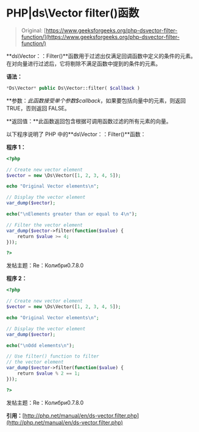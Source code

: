 # PHP|ds\Vector filter()函数

> Original: [https://www.geeksforgeeks.org/php-dsvector-filter-function/](https://www.geeksforgeeks.org/php-dsvector-filter-function/)

**ds\Vector：：Filter()**函数用于过滤出仅满足回调函数中定义的条件的元素。 在对向量进行过滤后，它将剔除不满足函数中提到的条件的元素。

**语法：**

```php
*Ds\Vector* public Ds\Vector::filter( $callback )
```

**参数：**此函数接受单个参数*$callback*，如果要包括向量中的元素，则返回 TRUE，否则返回 FALSE。

**返回值：**此函数返回包含根据可调用函数过滤的所有元素的向量。

以下程序说明了 PHP 中的**ds\Vector：：Filter()**函数：

**程序 1：**

```php
<?php

// Create new vector element
$vector = new \Ds\Vector([1, 2, 3, 4, 5]);

echo "Original Vector elements\n";

// Display the vector element
var_dump($vector);

echo("\nElements greater than or equal to 4\n");

// Filter the vector element
var_dump($vector->filter(function($value) {
    return $value >= 4;
}));

?>
```

发帖主题：Re：Колибри0.7.8.0

**程序 2：**

```php
<?php

// Create new vector element
$vector = new \Ds\Vector([1, 2, 3, 4, 5]);

echo "Original Vector elements\n";

// Display the vector element
var_dump($vector);

echo("\nOdd elements\n");

// Use filter() function to filter
// the vector element
var_dump($vector->filter(function($value) {
    return $value % 2 == 1;
}));

?>
```

发帖主题：Re：Колибри0.7.8.0

**引用：**[http://php.net/manual/en/ds-vector.filter.php](http://php.net/manual/en/ds-vector.filter.php)